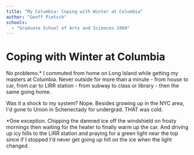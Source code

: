 ```yaml
---
title: "My Columbia: Coping with Winter at Columbia"
author: "Geoff Pietsch"
schools:
  - "Graduate School of Arts and Sciences 1960"
---
```


# Coping with Winter at Columbia

No problemo.*   I commuted from home on Long Island while getting my masters at Columbia.  Never outside for more than a minute - from house to car, from car to LIRR station - from subway to class or library - then the same going home.

Was it a shock to my system? Nope. Besides growing up in the NYC area, I'd gone to Union in Schenectady for undergrad. THAT was cold.

*One exception.  Chipping the damned ice off the windshield on frosty mornings then waiting for the heater to finally warm up the car.  And driving up icy hills to the LIRR station and praying for a green light near the top since if I stopped I'd never get going up hill on the ice when the light changed.
